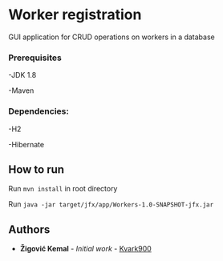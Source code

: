# Worker registration
GUI application for CRUD operations on workers in a database

### Prerequisites

-JDK 1.8

-Maven

### Dependencies:
-H2

-Hibernate

## How to run

Run `mvn install` in root directory

Run `java -jar target/jfx/app/Workers-1.0-SNAPSHOT-jfx.jar`

## Authors

* **Žigović Kemal** - *Initial work* - [Kvark900](https://github.com/Kvark900)



